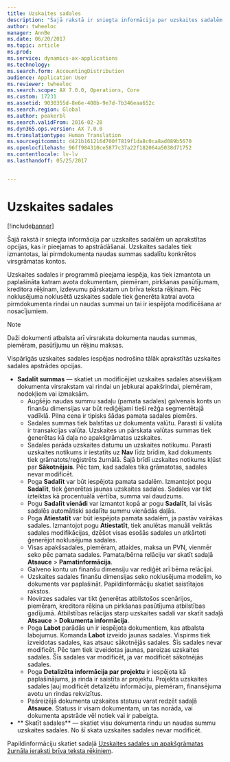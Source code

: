 ```yaml
---
title: Uzskaites sadales
description: "Šajā rakstā ir sniegta informācija par uzskaites sadalēm un aprakstītas opcijas, kas ir pieejamas to apstrādāšanai. Uzskaites sadales tiek izmantotas, lai pirmdokumenta naudas summas sadalītu konkrētos virsgrāmatas kontos."
author: twheeloc
manager: AnnBe
ms.date: 06/20/2017
ms.topic: article
ms.prod: 
ms.service: dynamics-ax-applications
ms.technology: 
ms.search.form: AccountingDistribution
audience: Application User
ms.reviewer: twheeloc
ms.search.scope: AX 7.0.0, Operations, Core
ms.custom: 17231
ms.assetid: 9030355d-8e6e-408b-9e7d-7b346eaa652c
ms.search.region: Global
ms.author: peakerbl
ms.search.validFrom: 2016-02-28
ms.dyn365.ops.version: AX 7.0.0
ms.translationtype: Human Translation
ms.sourcegitcommit: d421b161216d700f7819f1da8c0ca8ad089b5670
ms.openlocfilehash: 96ff984310ce5877c37a22f182064a5038d71752
ms.contentlocale: lv-lv
ms.lasthandoff: 05/25/2017


---
```


# <a name="accounting-distributions"></a>Uzskaites sadales

[!include[banner](../includes/banner.md)]


Šajā rakstā ir sniegta informācija par uzskaites sadalēm un aprakstītas opcijas, kas ir pieejamas to apstrādāšanai. Uzskaites sadales tiek izmantotas, lai pirmdokumenta naudas summas sadalītu konkrētos virsgrāmatas kontos. 

Uzskaites sadales ir programmā pieejama iespēja, kas tiek izmantota un paplašināta katram avota dokumentam, piemēram, pirkšanas pasūtījumam, kreditora rēķinam, izdevumu pārskatam un brīva teksta rēķinam. Pēc noklusējuma noklusētā uzskaites sadale tiek ģenerēta katrai avota pirmdokumenta rindai un naudas summai un tai ir iespējota modificēšana ar nosacījumiem. 

> [!Note] 
> Daži dokumenti atbalsta arī virsraksta dokumenta naudas summas, piemēram, pasūtījumu un rēķinu maksas. 

Vispārīgās uzskaites sadales iespējas nodrošina tālāk aprakstītās uzskaites sadales apstrādes opcijas.

-   **Sadalīt summas** — skatiet un modificējiet uzskaites sadales atsevišķam dokumenta virsrakstam vai rindai un jebkurai apakšrindai, piemēram, nodokļiem vai izmaksām.
    -   Augšējo naudas summu sadaļu (pamata sadales) galvenais konts un finanšu dimensijas var būt rediģējami tieši režģa segmentētajā vadīklā. Pilna cena ir tipisks šādas pamata sadales piemērs.
    -   Sadales summas tiek balstītas uz dokumenta valūtu. Parasti šī valūta ir transakcijas valūta. Uzskaites un pārskata valūtas summas tiek ģenerētas kā daļa no apakšgrāmatas uzskaites.
    -   Sadales parāda uzskaites datumu un uzskaites notikumu. Parasti uzskaites notikums ir iestatīts uz **Nav** līdz brīdim, kad dokuments tiek grāmatots/reģistrēts žurnālā. Šajā brīdī uzskaites notikums kļūst par **Sākotnējais**. Pēc tam, kad sadales tika grāmatotas, sadales nevar modificēt.
    -   Poga **Sadalīt** var būt iespējota pamata sadalēm. Izmantojot pogu **Sadalīt**, tiek ģenerētas jaunas uzskaites sadales. Sadales var tikt izteiktas kā procentuālā vērtība, summa vai daudzums.
    -   Pogu **Sadalīt vienādi** var izmantot kopā ar pogu **Sadalīt**, lai visās sadalēs automātiski sadalītu summu vienādās daļās.
    -   Poga **Atiestatīt** var būt iespējota pamata sadalēm, ja pastāv vairākas sadales. Izmantojot pogu **Atiestatīt**, tiek anulētas manuāli veiktās sadales modifikācijas, dzēšot visas esošās sadales un atkārtoti ģenerējot noklusējuma sadales.
    -   Visas apakšsadales, piemēram, atlaides, maksa un PVN, vienmēr seko pēc pamata sadales. Pamata/bērna relāciju var skatīt sadaļā **Atsauce** &gt; **Pamatinformācija**.
    -   Galveno kontu un finanšu dimensiju var rediģēt arī bērna relācijai.
    -   Uzskaites sadales finanšu dimensijas seko noklusējuma modelim, ko dokuments var paplašināt. Papildinformāciju skatiet saistītajos rakstos.
    -   Novirzes sadales var tikt ģenerētas atbilstošos scenārijos, piemēram, kreditora rēķina un pirkšanas pasūtījuma atbilstības gadījumā. Atbilstības relācijas starp uzskaites sadali var skatīt sadaļā **Atsauce** &gt; **Dokumenta informācija**.
    -   Poga **Labot** parādās un ir iespējota dokumentiem, kas atbalsta labojumus. Komanda **Labot** izveido jaunas sadales. Vispirms tiek izveidotas sadales, kas atsauc sākotnējās sadales. Šīs sadales nevar modificēt. Pēc tam tiek izveidotas jaunas, pareizas uzskaites sadales. Šīs sadales var modificēt, ja var modificēt sākotnējās sadales.
    -   Poga **Detalizēta informācija par projektu** ir iespējota kā paplašinājums, ja rinda ir saistīta ar projektu. Projekta uzskaites sadales ļauj modificēt detalizētu informāciju, piemēram, finansējuma avotu un rindas rekvizītus.
    -   Pašreizējā dokumenta uzskaites statusu varat redzēt sadaļā **Atsauce**. Statuss ir visam dokumentam, un tas norāda, vai dokumenta apstrāde vēl notiek vai ir pabeigta.
-   ** Skatīt sadales** — skatiet visu dokumenta rindu un naudas summu uzskaites sadales. No šī skata uzskaites sadales nevar modificēt.


Papildinformāciju skatiet sadaļā [Uzskaites sadales un apakšgrāmatas žurnāla ieraksti brīva teksta rēķiniem](accounting-distributions-subledger-journal-entries-vendor-invoices.md).




